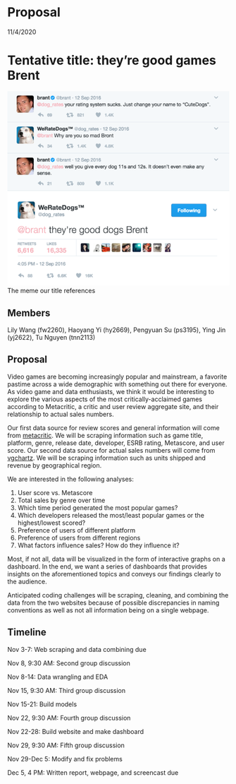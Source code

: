 Proposal
================
11/4/2020

# Tentative title: they’re good games Brent

![good dogs](images/meme_reference.png)  
The meme our title references

## Members

Lily Wang (fw2260), Haoyang Yi (hy2669), Pengyuan Su (ps3195), Ying Jin
(yj2622), Tu Nguyen (tnn2113)

## Proposal

Video games are becoming increasingly popular and mainstream, a favorite
pastime across a wide demographic with something out there for everyone.
As video game and data enthusiasts, we think it would be interesting to
explore the various aspects of the most critically-acclaimed games
according to Metacritic, a critic and user review aggregate site, and
their relationship to actual sales numbers.

Our first data source for review scores and general information will
come from
[metacritic](https://www.metacritic.com/browse/games/score/metascore/all/all/filtered?view=detailed&page=0).
We will be scraping information such as game title, platform, genre,
release date, developer, ESRB rating, Metascore, and user score. Our
second data source for actual sales numbers will come from
[vgchartz](https://www.vgchartz.com/games/games.php). We will be
scraping information such as units shipped and revenue by geographical
region.

We are interested in the following analyses:

1.  User score vs. Metascore
2.  Total sales by genre over time
3.  Which time period generated the most popular games?
4.  Which developers released the most/least popular games or the
    highest/lowest scored?
5.  Preference of users of different platform
6.  Preference of users from different regions
7.  What factors influence sales? How do they influence it?

Most, if not all, data will be visualized in the form of interactive
graphs on a dashboard. In the end, we want a series of dashboards that
provides insights on the aforementioned topics and conveys our findings
clearly to the audience.

Anticipated coding challenges will be scraping, cleaning, and combining
the data from the two websites because of possible discrepancies in
naming conventions as well as not all information being on a single
webpage.

## Timeline

Nov 3-7: Web scraping and data combining due

Nov 8, 9:30 AM: Second group discussion

Nov 8-14: Data wrangling and EDA

Nov 15, 9:30 AM: Third group discussion

Nov 15-21: Build models

Nov 22, 9:30 AM: Fourth group discussion

Nov 22-28: Build website and make dashboard

Nov 29, 9:30 AM: Fifth group discussion

Nov 29-Dec 5: Modify and fix problems

Dec 5, 4 PM: Written report, webpage, and screencast due
